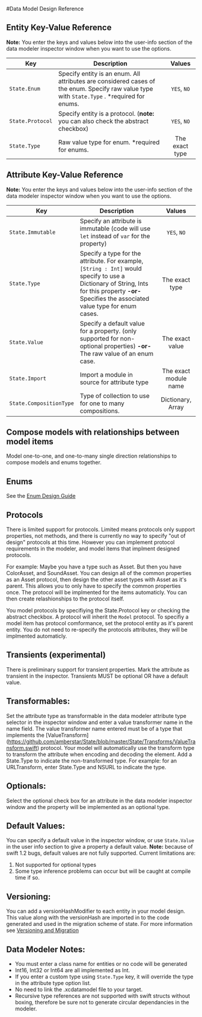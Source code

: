 #Data Model Design Reference
## Entity Key-Value Reference
**Note:** You enter the keys and values below into the user-info section of the data modeler inspector window when you want to use the options.

| Key                              | Description                | Values            |
| -------------------------------- | -------------------------- | :----------------:|
| `State.Enum` | Specify entity is an enum. All attributes are considered cases of the enum. Specify raw value type with `State.Type` . *required for enums. | `YES`, `NO` |
| `State.Protocol` | Specify entity is a protocol. (**note:** you can also check the abstract checkbox) | `YES`, `NO` |
| `State.Type`       | Raw value type for  enum. *required for enums.|The exact type  |

## Attribute Key-Value Reference
**Note:** You enter the keys and values below into the user-info section of the data modeler inspector window when you want to use the options.

| Key                              | Description                | Values            |
| -------------------------------- | -------------------------- | :----------------:|
| `State.Immutable`    | Specify an attribute is immutable (code will use `let` instead of `var` for the property) | `YES`, `NO` |
| `State.Type`       | Specify a type for the attribute. For example, `[String : Int]` would specify to use a Dictionary of String, Ints for this property **-or-** Specifies the associated value type for enum cases.| The exact type  |
| `State.Value`	| Specify a default value for a property. (only supported for non-optional properties) **-or-** The raw value of an enum case. | The exact value
| `State.Import`	| Import a module in source for attribute type  | The exact module name 
| `State.CompositionType`       | Type of collection to use for one to many compositions.|Dictionary, Array  |


## Compose models with relationships between model items
Model one-to-one, and one-to-many single direction relationships to compose models and enums together.

## Enums
See the [Enum Design Guide](https://github.com/STLabs/State/wiki/Enum-Design-Guide)

## Protocols 
There is limited support for protocols. Limited means protocols only support properties, not methods, and there is currently no way to specify "out of design" protocols at this time.
However you can implement protocol requirements in the modeler, and model items that implment designed protocols.

For example: Maybe you have a type such as Asset. But then you have ColorAsset, and SoundAsset. You can design all of the common properties as an Asset protocol, then design the other
asset types with Asset as it's parent. This allows you to only have to specify the common properties once. The protocol will be implmented for the items automaticly. You can then create relashionships to
the protocol itself.

You  model protocols by specifiying the State.Protocol key or checking the abstract checkbox. A protocol will inherit the `Model` protocol. To specifiy a model item has protocol comformance,
set the protocol entity as it's parent entity. You do not need to re-specify the protocols attributes, they will be implmented automaticly. 

## Transients (experimental)
There is preliminary support for transient properties. Mark the attribute as transient in the inspector. Transients MUST be optional OR have a default value.

## Transformables:
Set the attribute type as transformable in the data modeler attribute type selector in the inspector window and enter a value transformer name in the name field. The value transformer name entered must be of a type that implements the [ValueTransform] (https://github.com/amberstar/State/blob/master/State/Transforms/ValueTransform.swift) protocol. Your model will automatically use the transform type to transform the attribute when encoding and decoding the element. Add a State.Type to indicate the non-transformed type. For example: for an URLTransform, enter State.Type and NSURL to indicate the type.

## Optionals:
Select the optional check box for an attribute in the data modeler inspector window and the property will be implemented as an optional type.

## Default Values:
You can specify a default value in the inspector window, or use `State.Value` in the user info section to give a property a default value. **Note:** because of swift 1.2 bugs, default values are not fully supported. Current limitations are:
1. Not supported for optional types
2. Some type inference problems can occur but will be caught at compile time if so.


## Versioning:
You can add a versionHashModifier to each entity in your model design. This value along with the versionHash are imported in to the code generated and used in the migration scheme of state. For more information see [Versioning and Migration](https://github.com/STLabs/State#versioning-and-migration)

## Data Modeler Notes:

- You must enter a class name for entities or no code will be generated 
- Int16, Int32 or Int64 are all implemented as Int.
- If you enter a custom type using `State.Type` key, it will override the type in the attribute type option list.
- No need to link the .xcdatamodel file to your target.
- Recursive type references are not supported  with swift structs without boxing, therefore be sure not to generate circular dependancies in the modeler.

